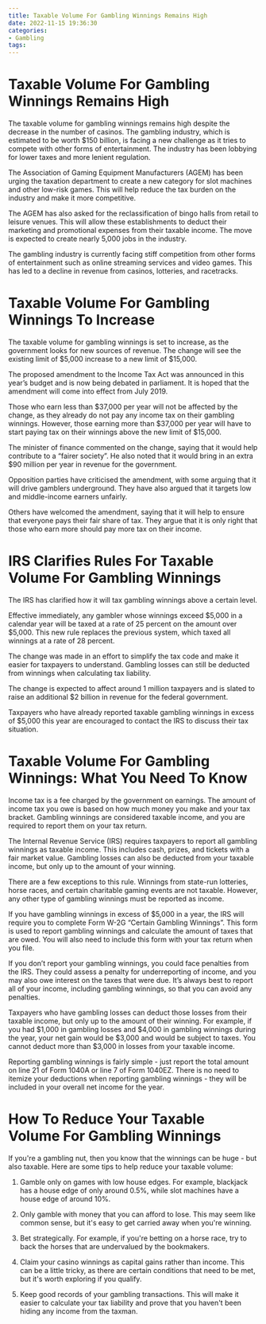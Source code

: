```yaml
---
title: Taxable Volume For Gambling Winnings Remains High
date: 2022-11-15 19:36:30
categories:
- Gambling
tags:
---
```



#  Taxable Volume For Gambling Winnings Remains High

The taxable volume for gambling winnings remains high despite the decrease in the number of casinos. The gambling industry, which is estimated to be worth $150 billion, is facing a new challenge as it tries to compete with other forms of entertainment. The industry has been lobbying for lower taxes and more lenient regulation.

The Association of Gaming Equipment Manufacturers (AGEM) has been urging the taxation department to create a new category for slot machines and other low-risk games. This will help reduce the tax burden on the industry and make it more competitive.

The AGEM has also asked for the reclassification of bingo halls from retail to leisure venues. This will allow these establishments to deduct their marketing and promotional expenses from their taxable income. The move is expected to create nearly 5,000 jobs in the industry.

The gambling industry is currently facing stiff competition from other forms of entertainment such as online streaming services and video games. This has led to a decline in revenue from casinos, lotteries, and racetracks.

#  Taxable Volume For Gambling Winnings To Increase

The taxable volume for gambling winnings is set to increase, as the government looks for new sources of revenue. The change will see the existing limit of $5,000 increase to a new limit of $15,000.

The proposed amendment to the Income Tax Act was announced in this year’s budget and is now being debated in parliament. It is hoped that the amendment will come into effect from July 2019.

Those who earn less than $37,000 per year will not be affected by the change, as they already do not pay any income tax on their gambling winnings. However, those earning more than $37,000 per year will have to start paying tax on their winnings above the new limit of $15,000.

The minister of finance commented on the change, saying that it would help contribute to a “fairer society”. He also noted that it would bring in an extra $90 million per year in revenue for the government.

Opposition parties have criticised the amendment, with some arguing that it will drive gamblers underground. They have also argued that it targets low and middle-income earners unfairly.

Others have welcomed the amendment, saying that it will help to ensure that everyone pays their fair share of tax. They argue that it is only right that those who earn more should pay more tax on their income.

#  IRS Clarifies Rules For Taxable Volume For Gambling Winnings

The IRS has clarified how it will tax gambling winnings above a certain level.

Effective immediately, any gambler whose winnings exceed $5,000 in a calendar year will be taxed at a rate of 25 percent on the amount over $5,000. This new rule replaces the previous system, which taxed all winnings at a rate of 28 percent.

The change was made in an effort to simplify the tax code and make it easier for taxpayers to understand. Gambling losses can still be deducted from winnings when calculating tax liability.

The change is expected to affect around 1 million taxpayers and is slated to raise an additional $2 billion in revenue for the federal government.

Taxpayers who have already reported taxable gambling winnings in excess of $5,000 this year are encouraged to contact the IRS to discuss their tax situation.

#  Taxable Volume For Gambling Winnings: What You Need To Know

Income tax is a fee charged by the government on earnings. The amount of income tax you owe is based on how much money you make and your tax bracket. Gambling winnings are considered taxable income, and you are required to report them on your tax return.

The Internal Revenue Service (IRS) requires taxpayers to report all gambling winnings as taxable income. This includes cash, prizes, and tickets with a fair market value. Gambling losses can also be deducted from your taxable income, but only up to the amount of your winning.

There are a few exceptions to this rule. Winnings from state-run lotteries, horse races, and certain charitable gaming events are not taxable. However, any other type of gambling winnings must be reported as income.

If you have gambling winnings in excess of $5,000 in a year, the IRS will require you to complete Form W-2G “Certain Gambling Winnings”. This form is used to report gambling winnings and calculate the amount of taxes that are owed. You will also need to include this form with your tax return when you file.

If you don’t report your gambling winnings, you could face penalties from the IRS. They could assess a penalty for underreporting of income, and you may also owe interest on the taxes that were due. It’s always best to report all of your income, including gambling winnings, so that you can avoid any penalties.

Taxpayers who have gambling losses can deduct those losses from their taxable income, but only up to the amount of their winning. For example, if you had $1,000 in gambling losses and $4,000 in gambling winnings during the year, your net gain would be $3,000 and would be subject to taxes. You cannot deduct more than $3,000 in losses from your taxable income.

Reporting gambling winnings is fairly simple - just report the total amount on line 21 of Form 1040A or line 7 of Form 1040EZ. There is no need to itemize your deductions when reporting gambling winnings - they will be included in your overall net income for the year.

#  How To Reduce Your Taxable Volume For Gambling Winnings

If you're a gambling nut, then you know that the winnings can be huge - but also taxable. Here are some tips to help reduce your taxable volume:

1. Gamble only on games with low house edges. For example, blackjack has a house edge of only around 0.5%, while slot machines have a house edge of around 10%.

2. Only gamble with money that you can afford to lose. This may seem like common sense, but it's easy to get carried away when you're winning.

3. Bet strategically. For example, if you're betting on a horse race, try to back the horses that are undervalued by the bookmakers.

4. Claim your casino winnings as capital gains rather than income. This can be a little tricky, as there are certain conditions that need to be met, but it's worth exploring if you qualify.

5. Keep good records of your gambling transactions. This will make it easier to calculate your tax liability and prove that you haven't been hiding any income from the taxman.